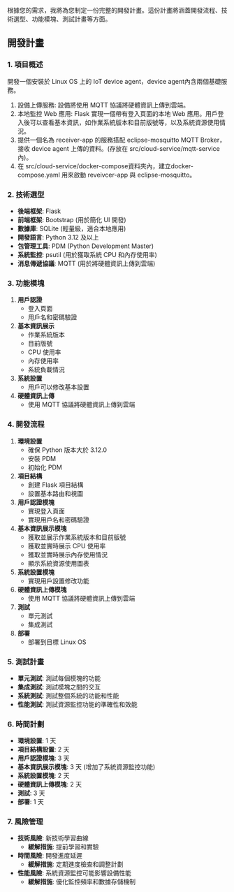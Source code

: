 根據您的需求，我將為您制定一份完整的開發計畫。這份計畫將涵蓋開發流程、技術選型、功能模塊、測試計畫等方面。

## 開發計畫

### 1. 項目概述
開發一個安裝於 Linux OS 上的 IoT device agent，device agent內含兩個基礎服務。
1. 設備上傳服務: 設備將使用 MQTT 協議將硬體資訊上傳到雲端。
2. 本地監控 Web 應用: Flask 實現一個帶有登入頁面的本地 Web 應用。用戶登入後可以查看基本資訊，如作業系統版本和目前版號等，以及系統資源使用情況。
3. 提供一個名為 receiver-app 的服務搭配 eclipse-mosquitto MQTT Broker，接收 device agent 上傳的資料。(存放在 src/cloud-service/mqtt-service 內)。
4. 在 src/cloud-service/docker-compose資料夾內，建立docker-compose.yaml 用來啟動 reveivcer-app 與 eclipse-mosquitto。

### 2. 技術選型
- **後端框架**: Flask
- **前端框架**: Bootstrap (用於簡化 UI 開發)
- **數據庫**: SQLite (輕量級，適合本地應用)
- **開發語言**: Python 3.12 及以上
- **包管理工具**: PDM (Python Development Master)
- **系統監控**: psutil (用於獲取系統 CPU 和內存使用率)
- **消息傳遞協議**: MQTT (用於將硬體資訊上傳到雲端)

### 3. 功能模塊
1. **用戶認證**
    - 登入頁面
    - 用戶名和密碼驗證
2. **基本資訊展示**
    - 作業系統版本
    - 目前版號
    - CPU 使用率
    - 內存使用率
    - 系統負載情況
3. **系統設置**
    - 用戶可以修改基本設置
4. **硬體資訊上傳**
    - 使用 MQTT 協議將硬體資訊上傳到雲端

### 4. 開發流程
1. **環境設置**
    - 確保 Python 版本大於 3.12.0
    - 安裝 PDM
    - 初始化 PDM
2. **項目結構**
    - 創建 Flask 項目結構
    - 設置基本路由和視圖
3. **用戶認證模塊**
    - 實現登入頁面
    - 實現用戶名和密碼驗證
4. **基本資訊展示模塊**
    - 獲取並展示作業系統版本和目前版號
    - 獲取並實時展示 CPU 使用率
    - 獲取並實時展示內存使用情況
    - 顯示系統資源使用圖表
5. **系統設置模塊**
    - 實現用戶設置修改功能
6. **硬體資訊上傳模塊**
    - 使用 MQTT 協議將硬體資訊上傳到雲端
7. **測試**
    - 單元測試
    - 集成測試
8. **部署**
    - 部署到目標 Linux OS

### 5. 測試計畫
- **單元測試**: 測試每個模塊的功能
- **集成測試**: 測試模塊之間的交互
- **系統測試**: 測試整個系統的功能和性能
- **性能測試**: 測試資源監控功能的準確性和效能

### 6. 時間計劃
- **環境設置**: 1 天
- **項目結構設置**: 2 天
- **用戶認證模塊**: 3 天
- **基本資訊展示模塊**: 3 天 (增加了系統資源監控功能)
- **系統設置模塊**: 2 天
- **硬體資訊上傳模塊**: 2 天
- **測試**: 3 天
- **部署**: 1 天

### 7. 風險管理
- **技術風險**: 新技術學習曲線
    - **緩解措施**: 提前學習和實驗
- **時間風險**: 開發進度延遲
    - **緩解措施**: 定期進度檢查和調整計劃
- **性能風險**: 系統資源監控可能影響設備性能
    - **緩解措施**: 優化監控頻率和數據存儲機制